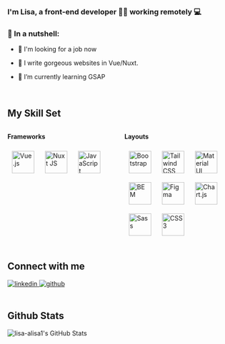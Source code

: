 ### I'm Lisa, a front-end developer 👨‍💻 working remotely  💻  
  

### 📌 In a nutshell:   
  

* 🔭 I'm looking for a job now  
  

* 🤩 I write gorgeous websites in Vue/Nuxt.  
  

* 🌱  I’m currently learning GSAP  
  

  
  

<br/>  

## My Skill Set  

<div style="display: table; width: 100%;">
  <div style="display: table-row">
    <div style="display: table-cell; width: 50%; padding-right: 10px; vertical-align: top;">
      <p><strong>Frameworks</strong></p>
      <div align="start">  
        <a href="https://vuejs.org/" target="_blank"><img style="margin: 10px" src="https://profilinator.rishav.dev/skills-assets/vuejs-original-wordmark.svg" alt="Vue.js" height="50" /></a>  
        <a href="https://nuxtjs.org/" target="_blank"><img style="margin: 10px" src="https://profilinator.rishav.dev/skills-assets/nuxt.png" alt="Nuxt JS" height="50" /></a>  
        <a href="https://www.javascript.com/" target="_blank"><img style="margin: 10px" src="https://profilinator.rishav.dev/skills-assets/javascript-original.svg" alt="JavaScript" height="50" /></a>  
      </div>
    </div>
    <div style="display: table-cell; width: 50%; padding-left: 10px; vertical-align: top;">
      <p><strong>Layouts</strong></p>
      <div align="start">  
        <a href="https://getbootstrap.com/docs/3.4/javascript/" target="_blank"><img style="margin: 10px" src="https://profilinator.rishav.dev/skills-assets/bootstrap-plain.svg" alt="Bootstrap" height="50" /></a>  
        <a href="https://www.tailwindcss.com/" target="_blank"><img style="margin: 10px" src="https://profilinator.rishav.dev/skills-assets/tailwindcss.svg" alt="Tailwind CSS" height="50" /></a>  
        <a href="https://mui.com/" target="_blank"><img style="margin: 10px" src="https://profilinator.rishav.dev/skills-assets/mui.png" alt="Material UI" height="50" /></a>  
        <a href="http://getbem.com/" target="_blank"><img style="margin: 10px" src="https://profilinator.rishav.dev/skills-assets/bem.svg" alt="BEM" height="50" /></a>  
        <a href="https://www.figma.com/" target="_blank"><img style="margin: 10px" src="https://profilinator.rishav.dev/skills-assets/figma-icon.svg" alt="Figma" height="50" /></a>  
        <a href="https://www.chartjs.org/" target="_blank"><img style="margin: 10px" src="https://profilinator.rishav.dev/skills-assets/logo-title.svg" alt="Chart.js" height="50" /></a>  
        <a href="https://sass-lang.com/" target="_blank"><img style="margin: 10px" src="https://profilinator.rishav.dev/skills-assets/sass-original.svg" alt="Sass" height="50" /></a>  
        <a href="https://www.w3schools.com/css/" target="_blank"><img style="margin: 10px" src="https://profilinator.rishav.dev/skills-assets/css3-original-wordmark.svg" alt="CSS3" height="50" /></a>  
      </div>
    </div>
  </div>
</div>


<br/>  


## Connect with me  
<a href="https://linkedin.com/in/https://www.linkedin.com/in/lisa-doroshenko-2b676025a/" target="_blank">
<img src=https://img.shields.io/badge/linkedin-%231E77B5.svg?&style=for-the-badge&logo=linkedin&logoColor=white alt=linkedin style="margin-bottom: 5px;" />
</a>
<a href="https://github.com/https://github.com/lisa-alisa1" target="_blank">
<img src=https://img.shields.io/badge/github-%2324292e.svg?&style=for-the-badge&logo=github&logoColor=white alt=github style="margin-bottom: 5px;" />
</a>  

<br/>  
<br/>  




## Github Stats  
<img src="https://github-readme-stats.vercel.app/api/top-langs/?username=lisa-alisa1&theme=vue-dark&show_icons=true&hide_border=true&layout=compact" alt="lisa-alisa1's GitHub Stats" />





